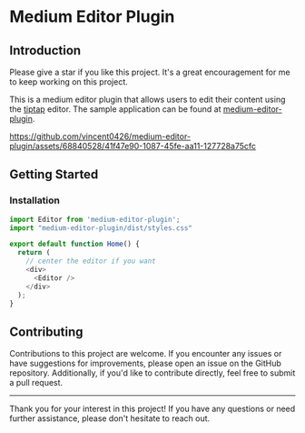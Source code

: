 # Medium Editor Plugin

## Introduction

Please give a star if you like this project. It's a great encouragement for me to keep working on this project.

This is a medium editor plugin that allows users to edit their content using the [tiptap](https://www.tiptap.dev/) editor. The sample application can be found at [medium-editor-plugin](https://github.com/vincent0426/medium-editor-plugin).


https://github.com/vincent0426/medium-editor-plugin/assets/68840528/41f47e90-1087-45fe-aa11-127728a75cfc



## Getting Started

### Installation

```js
import Editor from 'medium-editor-plugin';
import "medium-editor-plugin/dist/styles.css"

export default function Home() {
  return (
    // center the editor if you want
    <div>
      <Editor />
    </div>
  );
}

```

## Contributing

Contributions to this project are welcome. If you encounter any issues or have suggestions for improvements, please open an issue on the GitHub repository. Additionally, if you'd like to contribute directly, feel free to submit a pull request.

---

Thank you for your interest in this project! If you have any questions or need further assistance, please don't hesitate to reach out.
